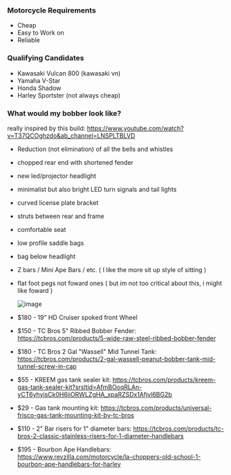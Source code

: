 ### Motorcycle Requirements
- Cheap
- Easy to Work on
- Reliable


### Qualifying Candidates

* Kawasaki Vulcan 800 (kawasaki vn)
* Yamaha V-Star
* Honda Shadow
* Harley Sportster (not always cheap)

### What would my bobber look like?

really inspired by this build: https://www.youtube.com/watch?v=T37QCOghzdo&ab_channel=LNSPLTBLVD

* Reduction (not elimination) of all the bells and whistles
* chopped rear end with shortened fender
* new led/projector headlight
* minimalist but also bright LED turn signals and tail lights
* curved license plate bracket
* struts between rear and frame
* comfortable seat
* low profile saddle bags
* bag below headlight
* Z bars / Mini Ape Bars / etc. ( I like the more sit up style of sitting )
* flat foot pegs not foward ones ( but im not too critical about this, i might like foward )

  ![image](https://github.com/user-attachments/assets/7fff4124-6382-4638-9110-5b35a05751ee)

* $180 - 19" HD Cruiser spoked front Wheel
* $150 - TC Bros 5" Ribbed Bobber Fender: https://tcbros.com/products/5-wide-raw-steel-ribbed-bobber-fender
* $180 - TC Bros 2 Gal "Wassell" Mid Tunnel Tank: https://tcbros.com/products/2-gal-wassell-peanut-bobber-tank-mid-tunnel-screw-in-cap
* $55 - KREEM gas tank sealer kit: https://tcbros.com/products/kreem-gas-tank-sealer-kit?srsltid=AfmBOoqRLAn-yCT6yhyisCk0H6iiORWLZgHA_xpaRZSDx1Afjvl6BG2b
* $29 - Gas tank mounting kit: https://tcbros.com/products/universal-frisco-gas-tank-mounting-kit-by-tc-bros
* $110 - 2" Bar risers for 1" diameter bars: https://tcbros.com/products/tc-bros-2-classic-stainless-risers-for-1-diameter-handlebars
* $195 - Bourbon Ape Handlebars: https://www.revzilla.com/motorcycle/la-choppers-old-school-1-bourbon-ape-handlebars-for-harley

